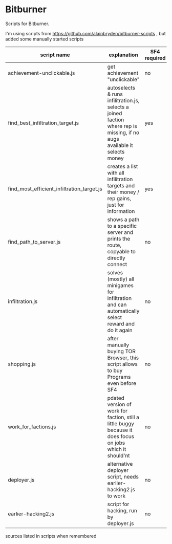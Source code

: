 # Bitburner

Scripts for Bitburner.


I'm using scripts from https://github.com/alainbryden/bitburner-scripts , but added some manually started scripts

| script name | explanation | SF4 required |
| ---- | ---- | --- |
| achievement-unclickable.js | get achievement "unclickable" | no |
| find_best_infiltration_target.js | autoselects & runs infilitration.js, selects a joined faction where rep is missing, if no augs available it selects money | yes |
| find_most_efficient_infiltration_target.js | 	creates a list with all infilitration targets and their money / rep gains, just for information | yes |
| find_path_to_server.js | shows a path to a specific server and prints the route, copyable to directly connect | no |
| infiltration.js | solves (mostly) all minigames for infiltration and can automatically select reward and do it again | no |
| shopping.js |	after manually buying TOR Browser, this script allows to buy Programs even before SF4 | no |
| work_for_factions.js | pdated version of work for faction, still a little buggy because it does focus on jobs which it should'nt | no |
| deployer.js | alternative deployer script, needs earlier-hacking2.js to work | no |
| earlier-hacking2.js | script for hacking, run by deployer.js | no |

sources listed in scripts when remembered
